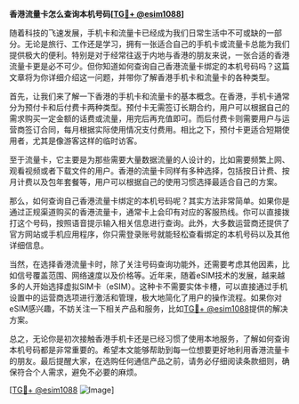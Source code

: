 **香港流量卡怎么查询本机号码[[TG💪+ @esim1088](https://t.me/s/esim1088)]**

随着科技的飞速发展，手机卡和流量卡已经成为我们日常生活中不可或缺的一部分。无论是旅行、工作还是学习，拥有一张适合自己的手机卡或流量卡总能为我们提供极大的便利。特别是对于经常往返于内地与香港的朋友来说，一张合适的香港流量卡更是必不可少。但你知道如何查询自己香港流量卡绑定的本机号码吗？这篇文章将为你详细介绍这一问题，并带你了解香港手机卡和流量卡的各种类型。

首先，让我们来了解一下香港的手机卡和流量卡的基本概念。在香港，手机卡通常分为预付卡和后付费卡两种类型。预付卡无需签订长期合约，用户可以根据自己的需求购买一定金额的话费或流量，用完后再充值即可。而后付费卡则需要用户与运营商签订合同，每月根据实际使用情况支付费用。相比之下，预付卡更适合短期使用者，尤其是像游客这样的临时访客。

至于流量卡，它主要是为那些需要大量数据流量的人设计的，比如需要频繁上网、观看视频或者下载文件的用户。香港的流量卡同样有多种选择，包括按日计费、按月计费以及包年套餐等，用户可以根据自己的使用习惯选择最适合自己的方案。

那么，如何查询自己香港流量卡绑定的本机号码呢？其实方法非常简单。如果你是通过正规渠道购买的香港流量卡，通常卡上会印有对应的客服热线。你可以直接拨打这个号码，按照语音提示输入相关信息进行查询。此外，大多数运营商还提供了官方网站或手机应用程序，你只需登录账号就能轻松查看绑定的本机号码以及其他详细信息。

当然，在选择香港流量卡时，除了关注号码查询功能外，还需要考虑其他因素，比如信号覆盖范围、网络速度以及价格等。近年来，随着eSIM技术的发展，越来越多的人开始选择虚拟SIM卡（eSIM）。这种卡不需要实体卡槽，可以直接通过手机设置中的运营商选项进行激活和管理，极大地简化了用户的操作流程。如果你对eSIM感兴趣，不妨关注一下相关产品和服务，比如[TG💪+ @esim1088](https://t.me/s/esim1088)提供的解决方案。

总之，无论你是初次接触香港手机卡还是已经习惯了使用本地服务，了解如何查询本机号码都是非常重要的。希望本文能够帮助到每一位想要更好地利用香港流量卡的朋友。最后提醒大家，在选购任何通信产品之前，请务必仔细阅读条款细则，确保符合个人需求，避免不必要的麻烦。

[[TG💪+ @esim1088](https://t.me/s/esim1088) ![Image](https://i.postimg.cc/4NQfJmqS/Snipaste-2025-05-13-00-14-12.png)]